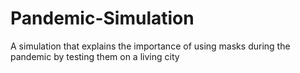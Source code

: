 # Pandemic-Simulation
A simulation that explains the importance of using masks during the pandemic by testing them on a living city
